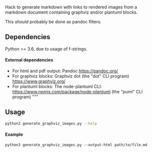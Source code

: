Hack to generate markdown with links to rendered images from a markdown document
containing graphviz and/or plantuml blocks.

This *should* probably be done as pandoc filters.

## Dependencies

Python >= 3.6, due to usage of f-strings.

#### External dependencies

* For html and pdf output: Pandoc https://pandoc.org/
* For graphviz blocks: Graphviz dot (the "dot" CLI program) https://www.graphviz.org/
* For plantuml blocks: The node-plantuml CLI: https://www.npmjs.com/package/node-plantuml (the "puml" CLI program)
"""

## Usage

```sh
python3 generate_graphviz_images.py --help
```

#### Example

```
python3 generate_graphviz_images.py --output-html path/to/file.md
```
